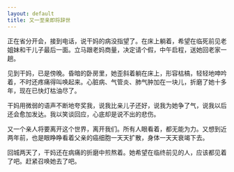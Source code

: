 ```yaml
---
layout: default
title: 又一至亲即将辞世
---
```

正在省分开会，接到电话，说干妈的病没指望了。在床上躺着，希望在临死前见老姐妹和干儿子最后一面。立马跟老妈商量，决定请个假，中午启程，送她回老家一趟。

见到干妈，已是傍晚。昏暗的卧房里，她歪斜着躺在床上，形容枯槁，轻轻地呻吟着，不时还疼痛得叫唤起来。心脏病、气管炎、肺气肿加在一块儿，折磨了她十多年，现在已快灯枯油尽了。

干妈用微弱的语声不断地夸奖我，说我比亲儿子还好，说我为她争了气，说我以后还会愈加发达。我以笑谈回应，心底却是说不出的悲伤。

又一个亲人将要离开这个世界，离开我们。所有人眼看着，都无能为力。又想到近两年前，也是眼睁睁看着父亲的癌细胞一天天扩散，身体一天天衰竭下去。

回城两天了，干妈还在病痛的折磨中煎熬着。她希望在临终前见的人，应该都见着了吧。赶紧召唤她去了吧。

